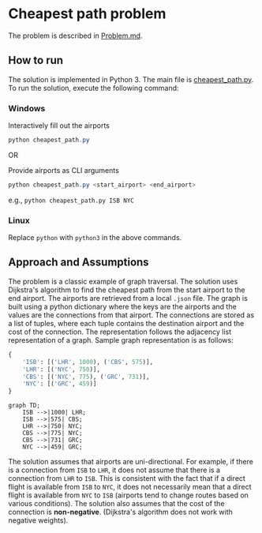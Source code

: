 # Cheapest path problem

The problem is described in [Problem.md](/Problem.md).

## How to run

The solution is implemented in Python 3. The main file is [cheapest_path.py](/cheapest_path.py). To run the solution, execute the following command:

### Windows

Interactively fill out the airports

```powershell
python cheapest_path.py
```

OR

Provide airports as CLI arguments

```powershell
python cheapest_path.py <start_airport> <end_airport>
```

e.g., `python cheapest_path.py ISB NYC`

### Linux

Replace `python` with `python3` in the above commands.

## Approach and Assumptions

The problem is a classic example of graph traversal. The solution uses Dijkstra's algorithm to find the cheapest path from the start airport to the end airport. The airports are retrieved from a local `.json` file. The graph is built using a python dictionary where the keys are the airports and the values are the connections from that airport. The connections are stored as a list of tuples, where each tuple contains the destination airport and the cost of the connection. The representation follows the adjacency list representation of a graph. Sample graph representation is as follows:

```python
{
    'ISB': [('LHR', 1000), ('CBS', 575)],
    'LHR': [('NYC', 750)],
    'CBS': [('NYC', 775), ('GRC', 731)],
    'NYC': [('GRC', 459)]
}
```

```mermaid
graph TD;
    ISB -->|1000| LHR;
    ISB -->|575| CBS;
    LHR -->|750| NYC;
    CBS -->|775| NYC;
    CBS -->|731| GRC;
    NYC -->|459| GRC;
```

The solution assumes that airports are uni-directional. For example, if there is a connection from `ISB` to `LHR`, it does not assume that there is a connection from `LHR` to `ISB`. This is consistent with the fact that if a direct flight is available from `ISB` to `NYC`, it does not necessarily mean that a direct flight is available from `NYC` to `ISB` (airports tend to change routes based on various conditions). The solution also assumes that the cost of the connection is **non-negative**. (Dijkstra's algorithm does not work with negative weights).
